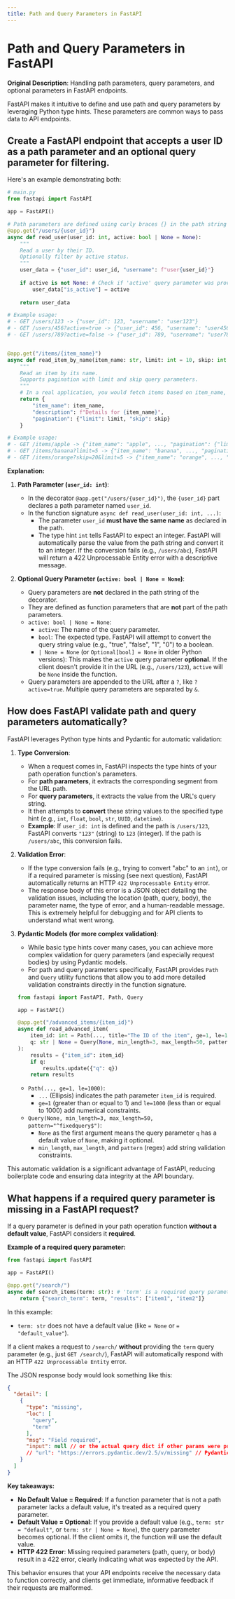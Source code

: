 ```yaml
---
title: Path and Query Parameters in FastAPI
---
```


# Path and Query Parameters in FastAPI

**Original Description**: Handling path parameters, query parameters, and optional parameters in FastAPI endpoints.

FastAPI makes it intuitive to define and use path and query parameters by leveraging Python type hints. These parameters are common ways to pass data to API endpoints.

## Create a FastAPI endpoint that accepts a user ID as a path parameter and an optional query parameter for filtering.

Here's an example demonstrating both:

```python
# main.py
from fastapi import FastAPI

app = FastAPI()

# Path parameters are defined using curly braces {} in the path string
@app.get("/users/{user_id}")
async def read_user(user_id: int, active: bool | None = None):
    """
    Read a user by their ID.
    Optionally filter by active status.
    """
    user_data = {"user_id": user_id, "username": f"user{user_id}"}
    
    if active is not None: # Check if 'active' query parameter was provided
        user_data["is_active"] = active
        
    return user_data

# Example usage:
# - GET /users/123 -> {"user_id": 123, "username": "user123"}
# - GET /users/456?active=true -> {"user_id": 456, "username": "user456", "is_active": true}
# - GET /users/789?active=false -> {"user_id": 789, "username": "user789", "is_active": false}


@app.get("/items/{item_name}")
async def read_item_by_name(item_name: str, limit: int = 10, skip: int = 0):
    """
    Read an item by its name.
    Supports pagination with limit and skip query parameters.
    """
    # In a real application, you would fetch items based on item_name, skip, and limit
    return {
        "item_name": item_name,
        "description": f"Details for {item_name}",
        "pagination": {"limit": limit, "skip": skip}
    }

# Example usage:
# - GET /items/apple -> {"item_name": "apple", ..., "pagination": {"limit": 10, "skip": 0}}
# - GET /items/banana?limit=5 -> {"item_name": "banana", ..., "pagination": {"limit": 5, "skip": 0}}
# - GET /items/orange?skip=20&limit=5 -> {"item_name": "orange", ..., "pagination": {"limit": 5, "skip": 20}}
```

**Explanation:**

1.  **Path Parameter (`user_id: int`)**:
    *   In the decorator `@app.get("/users/{user_id}")`, the `{user_id}` part declares a path parameter named `user_id`.
    *   In the function signature `async def read_user(user_id: int, ...)`:
        *   The parameter `user_id` **must have the same name** as declared in the path.
        *   The type hint `int` tells FastAPI to expect an integer. FastAPI will automatically parse the value from the path string and convert it to an integer. If the conversion fails (e.g., `/users/abc`), FastAPI will return a 422 Unprocessable Entity error with a descriptive message.

2.  **Optional Query Parameter (`active: bool | None = None`)**:
    *   Query parameters are **not** declared in the path string of the decorator.
    *   They are defined as function parameters that are **not** part of the path parameters.
    *   `active: bool | None = None`:
        *   `active`: The name of the query parameter.
        *   `bool`: The expected type. FastAPI will attempt to convert the query string value (e.g., "true", "false", "1", "0") to a boolean.
        *   `| None = None` (or `Optional[bool] = None` in older Python versions): This makes the `active` query parameter **optional**. If the client doesn't provide it in the URL (e.g., `/users/123`), `active` will be `None` inside the function.
    *   Query parameters are appended to the URL after a `?`, like `?active=true`. Multiple query parameters are separated by `&`.

## How does FastAPI validate path and query parameters automatically?

FastAPI leverages Python type hints and Pydantic for automatic validation:

1.  **Type Conversion**:
    *   When a request comes in, FastAPI inspects the type hints of your path operation function's parameters.
    *   For **path parameters**, it extracts the corresponding segment from the URL path.
    *   For **query parameters**, it extracts the value from the URL's query string.
    *   It then attempts to **convert** these string values to the specified type hint (e.g., `int`, `float`, `bool`, `str`, `UUID`, `datetime`).
    *   **Example**: If `user_id: int` is defined and the path is `/users/123`, FastAPI converts `"123"` (string) to `123` (integer). If the path is `/users/abc`, this conversion fails.

2.  **Validation Error**:
    *   If the type conversion fails (e.g., trying to convert "abc" to an `int`), or if a required parameter is missing (see next question), FastAPI automatically returns an HTTP `422 Unprocessable Entity` error.
    *   The response body of this error is a JSON object detailing the validation issues, including the location (path, query, body), the parameter name, the type of error, and a human-readable message. This is extremely helpful for debugging and for API clients to understand what went wrong.

3.  **Pydantic Models (for more complex validation)**:
    *   While basic type hints cover many cases, you can achieve more complex validation for query parameters (and especially request bodies) by using Pydantic models.
    *   For path and query parameters specifically, FastAPI provides `Path` and `Query` utility functions that allow you to add more detailed validation constraints directly in the function signature.

    ```python
    from fastapi import FastAPI, Path, Query

    app = FastAPI()

    @app.get("/advanced_items/{item_id}")
    async def read_advanced_item(
        item_id: int = Path(..., title="The ID of the item", ge=1, le=1000),
        q: str | None = Query(None, min_length=3, max_length=50, pattern="^fixedquery$")
    ):
        results = {"item_id": item_id}
        if q:
            results.update({"q": q})
        return results
    ```
    *   `Path(..., ge=1, le=1000)`:
        *   `...` (Ellipsis) indicates the path parameter `item_id` is required.
        *   `ge=1` (greater than or equal to 1) and `le=1000` (less than or equal to 1000) add numerical constraints.
    *   `Query(None, min_length=3, max_length=50, pattern="^fixedquery$")`:
        *   `None` as the first argument means the query parameter `q` has a default value of `None`, making it optional.
        *   `min_length`, `max_length`, and `pattern` (regex) add string validation constraints.

This automatic validation is a significant advantage of FastAPI, reducing boilerplate code and ensuring data integrity at the API boundary.

## What happens if a required query parameter is missing in a FastAPI request?

If a query parameter is defined in your path operation function **without a default value**, FastAPI considers it **required**.

**Example of a required query parameter:**

```python
from fastapi import FastAPI

app = FastAPI()

@app.get("/search/")
async def search_items(term: str): # 'term' is a required query parameter
    return {"search_term": term, "results": ["item1", "item2"]}
```

In this example:
*   `term: str` does not have a default value (like `= None` or `= "default_value"`).

If a client makes a request to `/search/` **without** providing the `term` query parameter (e.g., just `GET /search/`), FastAPI will automatically respond with an HTTP `422 Unprocessable Entity` error.

The JSON response body would look something like this:

```json
{
  "detail": [
    {
      "type": "missing",
      "loc": [
        "query",
        "term"
      ],
      "msg": "Field required",
      "input": null // or the actual query dict if other params were present
      // "url": "https://errors.pydantic.dev/2.5/v/missing" // Pydantic error URL (version may vary)
    }
  ]
}
```

**Key takeaways:**

*   **No Default Value = Required**: If a function parameter that is not a path parameter lacks a default value, it's treated as a required query parameter.
*   **Default Value = Optional**: If you provide a default value (e.g., `term: str = "default"`, or `term: str | None = None`), the query parameter becomes optional. If the client omits it, the function will use the default value.
*   **HTTP 422 Error**: Missing required parameters (path, query, or body) result in a 422 error, clearly indicating what was expected by the API.

This behavior ensures that your API endpoints receive the necessary data to function correctly, and clients get immediate, informative feedback if their requests are malformed.
